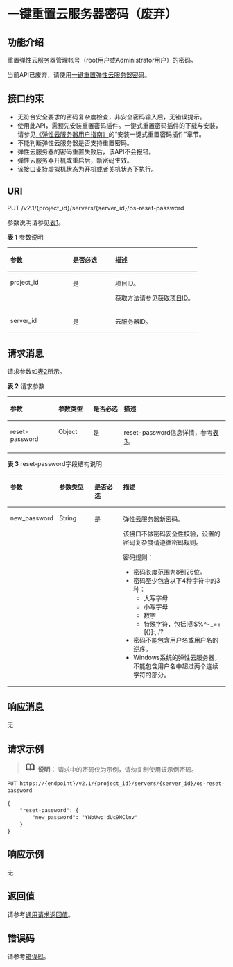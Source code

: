 # 一键重置云服务器密码（废弃）<a name="ecs_02_1402_01"></a>

## 功能介绍<a name="section941732182911"></a>

重置弹性云服务器管理帐号（root用户或Administrator用户）的密码。

当前API已废弃，请使用[一键重置弹性云服务器密码](一键重置弹性云服务器密码.md)。

## 接口约束<a name="section17851195815301"></a>

-   无符合安全要求的密码复杂度检查，非安全密码输入后，无错误提示。
-   使用此API，需预先安装重置密码插件。一键式重置密码插件的下载与安装，请参见[《弹性云服务器用户指南》](https://support.huaweicloud.com/ecs/index.html)的“安装一键式重置密码插件”章节。
-   不能判断弹性云服务器是否支持重置密码。
-   弹性云服务器的密码重置失败后，该API不会报错。
-   弹性云服务器开机或重启后，新密码生效。
-   该接口支持虚拟机状态为开机或者关机状态下执行。

## URI<a name="section85409429323"></a>

PUT /v2.1/\{project\_id\}/servers/\{server\_id\}/os-reset-password

参数说明请参见[表1](#table19484740133714)。

**表 1**  参数说明

<a name="table19484740133714"></a>
<table><thead align="left"><tr id="row1351554013716"><th class="cellrowborder" valign="top" width="32.89%" id="mcps1.2.4.1.1"><p id="p7707213"><a name="p7707213"></a><a name="p7707213"></a>参数</p>
</th>
<th class="cellrowborder" valign="top" width="22.37%" id="mcps1.2.4.1.2"><p id="p20304554"><a name="p20304554"></a><a name="p20304554"></a>是否必选</p>
</th>
<th class="cellrowborder" valign="top" width="44.74%" id="mcps1.2.4.1.3"><p id="p34056167"><a name="p34056167"></a><a name="p34056167"></a>描述</p>
</th>
</tr>
</thead>
<tbody><tr id="row251512409371"><td class="cellrowborder" valign="top" width="32.89%" headers="mcps1.2.4.1.1 "><p id="p8515164093713"><a name="p8515164093713"></a><a name="p8515164093713"></a>project_id</p>
</td>
<td class="cellrowborder" valign="top" width="22.37%" headers="mcps1.2.4.1.2 "><p id="p18515240143717"><a name="p18515240143717"></a><a name="p18515240143717"></a>是</p>
</td>
<td class="cellrowborder" valign="top" width="44.74%" headers="mcps1.2.4.1.3 "><p id="p37593705"><a name="p37593705"></a><a name="p37593705"></a>项目ID。</p>
<p id="p1180512217438"><a name="p1180512217438"></a><a name="p1180512217438"></a>获取方法请参见<a href="获取项目ID.md">获取项目ID</a>。</p>
</td>
</tr>
<tr id="row14515124013712"><td class="cellrowborder" valign="top" width="32.89%" headers="mcps1.2.4.1.1 "><p id="p13531204014371"><a name="p13531204014371"></a><a name="p13531204014371"></a>server_id</p>
</td>
<td class="cellrowborder" valign="top" width="22.37%" headers="mcps1.2.4.1.2 "><p id="p3531540183718"><a name="p3531540183718"></a><a name="p3531540183718"></a>是</p>
</td>
<td class="cellrowborder" valign="top" width="44.74%" headers="mcps1.2.4.1.3 "><p id="p17531340143714"><a name="p17531340143714"></a><a name="p17531340143714"></a><span id="text97981214134316"><a name="text97981214134316"></a><a name="text97981214134316"></a>云服务器</span>ID。</p>
</td>
</tr>
</tbody>
</table>

## 请求消息<a name="section149851224366"></a>

请求参数如[表2](#table41782128362)所示。

**表 2**  请求参数

<a name="table41782128362"></a>
<table><thead align="left"><tr id="row17178181253615"><th class="cellrowborder" valign="top" width="22%" id="mcps1.2.5.1.1"><p id="p3178612173615"><a name="p3178612173615"></a><a name="p3178612173615"></a>参数</p>
</th>
<th class="cellrowborder" valign="top" width="16%" id="mcps1.2.5.1.2"><p id="p2017861210364"><a name="p2017861210364"></a><a name="p2017861210364"></a>参数类型</p>
</th>
<th class="cellrowborder" valign="top" width="14.000000000000002%" id="mcps1.2.5.1.3"><p id="p1775122317363"><a name="p1775122317363"></a><a name="p1775122317363"></a>是否必选</p>
</th>
<th class="cellrowborder" valign="top" width="48%" id="mcps1.2.5.1.4"><p id="p71791812113610"><a name="p71791812113610"></a><a name="p71791812113610"></a>描述</p>
</th>
</tr>
</thead>
<tbody><tr id="row817971293614"><td class="cellrowborder" valign="top" width="22%" headers="mcps1.2.5.1.1 "><p id="p54426520364"><a name="p54426520364"></a><a name="p54426520364"></a>reset-password</p>
</td>
<td class="cellrowborder" valign="top" width="16%" headers="mcps1.2.5.1.2 "><p id="p12442185213364"><a name="p12442185213364"></a><a name="p12442185213364"></a>Object</p>
</td>
<td class="cellrowborder" valign="top" width="14.000000000000002%" headers="mcps1.2.5.1.3 "><p id="p16442195218369"><a name="p16442195218369"></a><a name="p16442195218369"></a>是</p>
</td>
<td class="cellrowborder" valign="top" width="48%" headers="mcps1.2.5.1.4 "><p id="p15444145213368"><a name="p15444145213368"></a><a name="p15444145213368"></a>reset-password信息详情，参考<a href="#table18857142453714">表3</a>。</p>
</td>
</tr>
</tbody>
</table>

**表 3**  reset-password字段结构说明

<a name="table18857142453714"></a>
<table><thead align="left"><tr id="row1685772419373"><th class="cellrowborder" valign="top" width="22.222222222222225%" id="mcps1.2.5.1.1"><p id="p15161137463"><a name="p15161137463"></a><a name="p15161137463"></a>参数</p>
</th>
<th class="cellrowborder" valign="top" width="16.161616161616163%" id="mcps1.2.5.1.2"><p id="p1616114719618"><a name="p1616114719618"></a><a name="p1616114719618"></a>参数类型</p>
</th>
<th class="cellrowborder" valign="top" width="13.131313131313133%" id="mcps1.2.5.1.3"><p id="p91617713612"><a name="p91617713612"></a><a name="p91617713612"></a>是否必选</p>
</th>
<th class="cellrowborder" valign="top" width="48.484848484848484%" id="mcps1.2.5.1.4"><p id="p17161137867"><a name="p17161137867"></a><a name="p17161137867"></a>描述</p>
</th>
</tr>
</thead>
<tbody><tr id="row10857524123713"><td class="cellrowborder" valign="top" width="22.222222222222225%" headers="mcps1.2.5.1.1 "><p id="p7335458133717"><a name="p7335458133717"></a><a name="p7335458133717"></a>new_password</p>
</td>
<td class="cellrowborder" valign="top" width="16.161616161616163%" headers="mcps1.2.5.1.2 "><p id="p6335145853717"><a name="p6335145853717"></a><a name="p6335145853717"></a>String</p>
</td>
<td class="cellrowborder" valign="top" width="13.131313131313133%" headers="mcps1.2.5.1.3 "><p id="p16335958163720"><a name="p16335958163720"></a><a name="p16335958163720"></a>是</p>
</td>
<td class="cellrowborder" valign="top" width="48.484848484848484%" headers="mcps1.2.5.1.4 "><p id="p10335155833718"><a name="p10335155833718"></a><a name="p10335155833718"></a><span id="text1214641312535"><a name="text1214641312535"></a><a name="text1214641312535"></a>弹性云服务器</span>新密码。</p>
<p id="p4794429104512"><a name="p4794429104512"></a><a name="p4794429104512"></a>该接口不做密码安全性校验，设置的密码复杂度请遵循密码规则。</p>
<p id="p119381857191717"><a name="p119381857191717"></a><a name="p119381857191717"></a>密码规则：</p>
<a name="ul1874445114016"></a><a name="ul1874445114016"></a><ul id="ul1874445114016"><li>密码长度范围为8到26位。</li><li>密码至少包含以下4种字符中的3种：<a name="ul17511141014450"></a><a name="ul17511141014450"></a><ul id="ul17511141014450"><li>大写字母</li><li>小写字母</li><li>数字</li><li>特殊字符，包括!@$%^-_=+[{}]:,./?</li></ul>
</li><li>密码不能包含用户名或用户名的逆序。</li><li>Windows系统的<span id="text1482511130531"><a name="text1482511130531"></a><a name="text1482511130531"></a>弹性云服务器</span>，不能包含用户名中超过两个连续字符的部分。</li></ul>
</td>
</tr>
</tbody>
</table>

## 响应消息<a name="section11833339153819"></a>

无

## 请求示例<a name="section1656913472380"></a>

>![](public_sys-resources/icon-note.gif) **说明：** 
>请求中的密码仅为示例，请勿复制使用该示例密码。

```
PUT https://{endpoint}/v2.1/{project_id}/servers/{server_id}/os-reset-password
```

```
{
	"reset-password": {
		"new_password": "YNbUwp!dUc9MClnv"
	}
}
```

## 响应示例<a name="section95342211414"></a>

无

## 返回值<a name="zh-cn_topic_0092803065_ecs_03_0202_section22960139"></a>

请参考[通用请求返回值](通用请求返回值.md)。

## 错误码<a name="zh-cn_topic_0092803065_ecs_03_0601_zh-cn_topic_0057973179_section23611955"></a>

请参考[错误码](错误码.md)。

